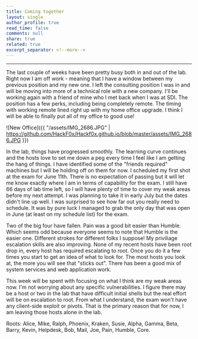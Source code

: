 ```yaml
---
title: Coming together
layout: single
author_profile: true
read_time: false
comments: null
share: true
related: true
excerpt_separator: <!--more-->
---
```

_______________________________________________________________________________________________________________________________________
The last couple of weeks have been pretty busy both in and out of the lab. Right now I am off work - meaning that I have a window between my previous position and my new one. I left the consulting position I was in and will be moving into more of a technical role with a new company. I'll be working again with a friend of mine who I met back when I was at SDI. The position has a few perks, including being completely remote. The timing with working remote lined right up with my home office upgrade. I think I will be able to finally put all of my office to good use!
<!--more-->

![New Office]({{ "/assets/IMG_2686.JPG" | https://github.com/HackF0x/Hackf0x.github.io/blob/master/assets/IMG_2686.JPG }})

In the lab, things have progressed smoothly. The learning curve continues and the hosts love to set me down a peg every time I feel like I am getting the hang of things. I have identified some of the "friends required" machines but I will be holding off on them for now. I scheduled my first shot at the exam for June 11th. There is no expectation of passing but it will let me know exactly where I am in terms of capability for the exam. I still have 66 days of lab time left, so I will have plenty of time to cover my weak areas before my next attempt. I was planning to take it in early July but the dates didn't line up well. I was surprised to see how far out you really need to schedule. It was by pure luck I managed to grab the only day that was open in June (at least on my schedule list) for the exam. 

Two of the big four have fallen. Pain was a good bit easier than Humble. Which seems odd because everyone seems to note that Humble is the easier one. Different strokes for different folks I suppose! My priviliage escalation skills are also improving. None of my recent hosts have been root drop in, every host has required escalating to root. Once you do it a few times you start to get an idea of what to look for. The most hosts you look at, the more you will see that "sticks out". There has been a good mix of system services and web application work. 

This week will be spent with focusing on what I think are my weak areas now. I'm not worrying about any specific vulnerabilities. I figure there may be a host or two in the lab that have difficult initial shells but the real effort will be on escalation to root. From what I understand, the exam won't have any client-side exploit or pivots. That is the primary reason that for now, I am leaving those hosts alone in the lab. 

Roots: Alice, Mike, Ralph, Phoenix, Kraken, Susie, Alpha, Gamma, Beta, Barry, Kevin, Helpdesk, Bob, Mail, Joe, Pain, Humble, Core. 

